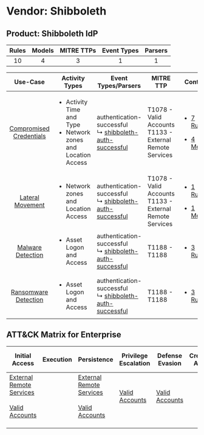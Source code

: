 Vendor: Shibboleth
==================
Product: Shibboleth IdP
-----------------------
| Rules | Models | MITRE TTPs | Event Types | Parsers |
|:-----:|:------:|:----------:|:-----------:|:-------:|
|  10   |   4    |     3      |      1      |    1    |

|                                  Use-Case                                  | Activity Types                                                                      | Event Types/Parsers                                                                                                    | MITRE TTP                                                      | Content                                                                                                                      |
|:--------------------------------------------------------------------------:| ----------------------------------------------------------------------------------- | ---------------------------------------------------------------------------------------------------------------------- | -------------------------------------------------------------- | ---------------------------------------------------------------------------------------------------------------------------- |
| [Compromised Credentials](../../../UseCases/uc_compromised_credentials.md) | <ul><li>Activity Time  and Type</li><li>Network zones and Location Access</li></ul> |  authentication-successful<br> ↳ [shibboleth-auth-successful](Parsers/parserContent_shibboleth-auth-successful.md)<br> | T1078 - Valid Accounts<br>T1133 - External Remote Services<br> | [<ul><li>7 Rules</li></ul><ul><li>4 Models</li></ul>](Rules_Models/r_m_shibboleth_shibboleth_idp_Compromised_Credentials.md) |
|        [Lateral Movement](../../../UseCases/uc_lateral_movement.md)        | <ul><li>Network zones and Location Access</li></ul>                                 |  authentication-successful<br> ↳ [shibboleth-auth-successful](Parsers/parserContent_shibboleth-auth-successful.md)<br> | T1078 - Valid Accounts<br>T1133 - External Remote Services<br> | [<ul><li>1 Rules</li></ul><ul><li>1 Models</li></ul>](Rules_Models/r_m_shibboleth_shibboleth_idp_Lateral_Movement.md)        |
|       [Malware Detection](../../../UseCases/uc_malware_detection.md)       | <ul><li>Asset Logon and Access</li></ul>                                            |  authentication-successful<br> ↳ [shibboleth-auth-successful](Parsers/parserContent_shibboleth-auth-successful.md)<br> | T1188 - T1188<br>                                              | [<ul><li>3 Rules</li></ul>](Rules_Models/r_m_shibboleth_shibboleth_idp_Malware_Detection.md)                                 |
|    [Ransomware Detection](../../../UseCases/uc_ransomware_detection.md)    | <ul><li>Asset Logon and Access</li></ul>                                            |  authentication-successful<br> ↳ [shibboleth-auth-successful](Parsers/parserContent_shibboleth-auth-successful.md)<br> | T1188 - T1188<br>                                              | [<ul><li>3 Rules</li></ul>](Rules_Models/r_m_shibboleth_shibboleth_idp_Ransomware_Detection.md)                              |

ATT&CK Matrix for Enterprise
----------------------------
| Initial Access                                                                                                                                   | Execution | Persistence                                                                                                                                      | Privilege Escalation                                                | Defense Evasion                                                     | Credential Access | Discovery | Lateral Movement | Collection | Command and Control | Exfiltration | Impact |
| ------------------------------------------------------------------------------------------------------------------------------------------------ | --------- | ------------------------------------------------------------------------------------------------------------------------------------------------ | ------------------------------------------------------------------- | ------------------------------------------------------------------- | ----------------- | --------- | ---------------- | ---------- | ------------------- | ------------ | ------ |
| [External Remote Services](https://attack.mitre.org/techniques/T1133)<br><br>[Valid Accounts](https://attack.mitre.org/techniques/T1078)<br><br> |           | [External Remote Services](https://attack.mitre.org/techniques/T1133)<br><br>[Valid Accounts](https://attack.mitre.org/techniques/T1078)<br><br> | [Valid Accounts](https://attack.mitre.org/techniques/T1078)<br><br> | [Valid Accounts](https://attack.mitre.org/techniques/T1078)<br><br> |                   |           |                  |            |                     |              |        |